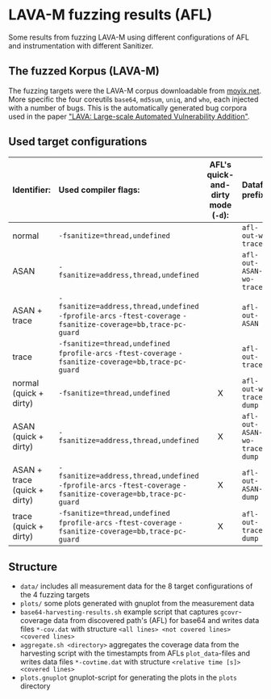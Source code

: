 # LAVA-M fuzzing results (AFL)
Some results from fuzzing LAVA-M using different configurations of AFL and instrumentation with different Sanitizer.

## The fuzzed Korpus (LAVA-M)
The fuzzing targets were the LAVA-M corpus downloadable from [moyix.net](http://panda.moyix.net/~moyix/lava_corpus.tar.xz). More specific the four coreutils `base64`, `md5sum`, `uniq`, and `who`, each injected with a number of bugs. This is the automatically generated bug corpora used in the paper ["LAVA: Large-scale Automated Vulnerability Addition"](https://ieeexplore.ieee.org/document/7546498).

## Used target configurations

| Identifier:   | Used compiler flags: | AFL's quick-and-dirty mode (`-d`): | Datafile prefix: |
|:--------------|:---------------------|:----------------------------------:|:-----------------|
| normal        | `-fsanitize=thread,undefined`                                                                                                     |   | `afl-out-wo-trace`           |
| ASAN          | `-fsanitize=address,thread,undefined`                                                                                             |   | `afl-out-ASAN-wo-trace`      |
| ASAN + trace  | `-fsanitize=address,thread,undefined` `-fprofile-arcs` `-ftest-coverage`  `-fsanitize-coverage=bb,trace-pc-guard`                 |   | `afl-out-ASAN`               |
| trace         | `-fsanitize=thread,undefined`   `fprofile-arcs` `-ftest-coverage`  `-fsanitize-coverage=bb,trace-pc-guard`                        |   | `afl-out-trace`              |
| normal       (quick + dirty) | `-fsanitize=thread,undefined`                                                                                      | X | `afl-out-wo-trace-dump`      |
| ASAN         (quick + dirty) | `-fsanitize=address,thread,undefined`                                                                              | X | `afl-out-ASAN-wo-trace-dump` |
| ASAN + trace (quick + dirty) | `-fsanitize=address,thread,undefined` `-fprofile-arcs` `-ftest-coverage`  `-fsanitize-coverage=bb,trace-pc-guard`  | X | `afl-out-ASAN-dump`          |
| trace        (quick + dirty) | `-fsanitize=thread,undefined`   `fprofile-arcs` `-ftest-coverage`  `-fsanitize-coverage=bb,trace-pc-guard`         | X | `afl-out-trace-dump`         |

## Structure

- `data/` includes all measurement data for the 8 target configurations of the 4 fuzzing targets
- `plots/` some plots generated with gnuplot from the measurement data
- `base64-harvesting-results.sh` example script that captures `gcovr`-coverage data from discovered path's (AFL) for base64 and writes data files `*-cov.dat` with structure `<all lines> <not covered lines> <covered lines>`
- `aggregate.sh <directory>` aggregates the coverage data from the harvesting script with the timestampts from AFLs `plot_data`-files and writes data files `*-covtime.dat` with structure `<relative time [s]> <covered lines>`
- `plots.gnuplot` gnuplot-script for generating the plots in the `plots` directory